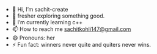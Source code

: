 - 👋 Hi, I’m sachit-create
- 👀 fresher exploring something good.
- 🌱 I’m currently learning c++
- 📫 How to reach me sachitkohli147@gmail.com
- 😄 Pronouns: her
- ⚡ Fun fact: winners never quite and quiters never wins.
